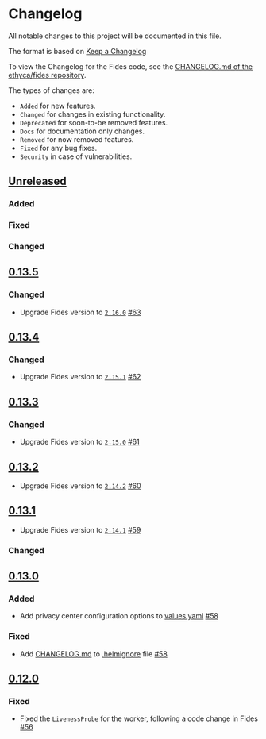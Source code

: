 # Changelog

All notable changes to this project will be documented in this file.

The format is based on [Keep a Changelog](https://keepachangelog.com/en/)

To view the Changelog for the Fides code, see the [CHANGELOG.md of the ethyca/fides repository](https://github.com/ethyca/fides/blob/main/CHANGELOG.md).

The types of changes are:

- `Added` for new features.
- `Changed` for changes in existing functionality.
- `Deprecated` for soon-to-be removed features.
- `Docs` for documentation only changes.
- `Removed` for now removed features.
- `Fixed` for any bug fixes.
- `Security` in case of vulnerabilities.

## [Unreleased](https://github.com/ethyca/fides-helm/compare/fides-minimal-0.13.2...main)

### Added


### Fixed


### Changed

## [0.13.5](https://github.com/ethyca/fides-helm/compare/fides-0.13.4...fides-0.13.5)

### Changed
- Upgrade Fides version to [`2.16.0`](https://github.com/ethyca/fides/releases/tag/2.16.0) [#63](https://github.com/ethyca/fides-helm/pull/63)

## [0.13.4](https://github.com/ethyca/fides-helm/compare/fides-0.13.3...fides-0.13.4)

### Changed
- Upgrade Fides version to [`2.15.1`](https://github.com/ethyca/fides/releases/tag/2.15.1) [#62](https://github.com/ethyca/fides-helm/pull/62)

## [0.13.3](https://github.com/ethyca/fides-helm/compare/fides-0.13.2...fides-0.13.3)

### Changed
- Upgrade Fides version to [`2.15.0`](https://github.com/ethyca/fides/releases/tag/2.15.0) [#61](https://github.com/ethyca/fides-helm/pull/61)

## [0.13.2](https://github.com/ethyca/fides-helm/compare/fides-minimal-0.13.1...fides-minimal-0.13.2)

- Upgrade Fides version to [`2.14.2`](https://github.com/ethyca/fides/releases/tag/2.14.2) [#60](https://github.com/ethyca/fides-helm/pull/60)

## [0.13.1](https://github.com/ethyca/fides-helm/compare/fides-minimal-0.13.0...fides-minimal-0.13.1)

- Upgrade Fides version to [`2.14.1`](https://github.com/ethyca/fides/releases/tag/2.14.1) [#59](https://github.com/ethyca/fides-helm/pull/59)

### Changed

## [0.13.0](https://github.com/ethyca/fides-helm/compare/fides-minimal-0.12.0...fides-minimal-0.13.0)

### Added

- Add privacy center configuration options to [values.yaml](./values.yaml) [#58](https://github.com/ethyca/fides-helm/pull/58)

### Fixed

- Add [CHANGELOG.md](./CHANGELOG.md) to [.helmignore](./.helmignore) file [#58](https://github.com/ethyca/fides-helm/pull/58)

## [0.12.0](https://github.com/ethyca/fides-helm/compare/fides-minimal-0.11.2...fides-minimal-0.12.0)

### Fixed

- Fixed the `LivenessProbe` for the worker, following a code change in Fides [#56](https://github.com/ethyca/fides-helm/pull/56)

